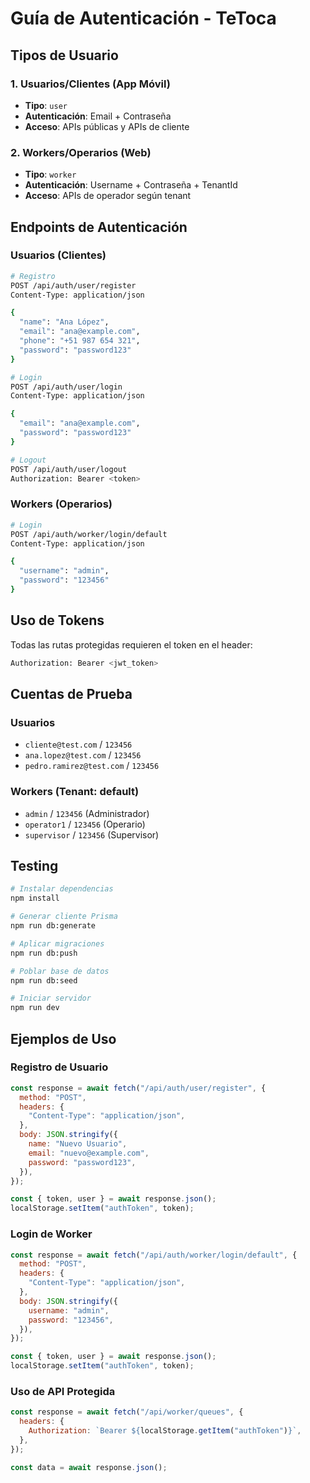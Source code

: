 # Guía de Autenticación - TeToca

## Tipos de Usuario

### 1. Usuarios/Clientes (App Móvil)

- **Tipo**: `user`
- **Autenticación**: Email + Contraseña
- **Acceso**: APIs públicas y APIs de cliente

### 2. Workers/Operarios (Web)

- **Tipo**: `worker`
- **Autenticación**: Username + Contraseña + TenantId
- **Acceso**: APIs de operador según tenant

## Endpoints de Autenticación

### Usuarios (Clientes)

```bash
# Registro
POST /api/auth/user/register
Content-Type: application/json

{
  "name": "Ana López",
  "email": "ana@example.com",
  "phone": "+51 987 654 321",
  "password": "password123"
}

# Login
POST /api/auth/user/login
Content-Type: application/json

{
  "email": "ana@example.com",
  "password": "password123"
}

# Logout
POST /api/auth/user/logout
Authorization: Bearer <token>
```

### Workers (Operarios)

```bash
# Login
POST /api/auth/worker/login/default
Content-Type: application/json

{
  "username": "admin",
  "password": "123456"
}
```

## Uso de Tokens

Todas las rutas protegidas requieren el token en el header:

```bash
Authorization: Bearer <jwt_token>
```

## Cuentas de Prueba

### Usuarios

- `cliente@test.com` / `123456`
- `ana.lopez@test.com` / `123456`
- `pedro.ramirez@test.com` / `123456`

### Workers (Tenant: default)

- `admin` / `123456` (Administrador)
- `operator1` / `123456` (Operario)
- `supervisor` / `123456` (Supervisor)

## Testing

```bash
# Instalar dependencias
npm install

# Generar cliente Prisma
npm run db:generate

# Aplicar migraciones
npm run db:push

# Poblar base de datos
npm run db:seed

# Iniciar servidor
npm run dev
```

## Ejemplos de Uso

### Registro de Usuario

```javascript
const response = await fetch("/api/auth/user/register", {
  method: "POST",
  headers: {
    "Content-Type": "application/json",
  },
  body: JSON.stringify({
    name: "Nuevo Usuario",
    email: "nuevo@example.com",
    password: "password123",
  }),
});

const { token, user } = await response.json();
localStorage.setItem("authToken", token);
```

### Login de Worker

```javascript
const response = await fetch("/api/auth/worker/login/default", {
  method: "POST",
  headers: {
    "Content-Type": "application/json",
  },
  body: JSON.stringify({
    username: "admin",
    password: "123456",
  }),
});

const { token, user } = await response.json();
localStorage.setItem("authToken", token);
```

### Uso de API Protegida

```javascript
const response = await fetch("/api/worker/queues", {
  headers: {
    Authorization: `Bearer ${localStorage.getItem("authToken")}`,
  },
});

const data = await response.json();
```

